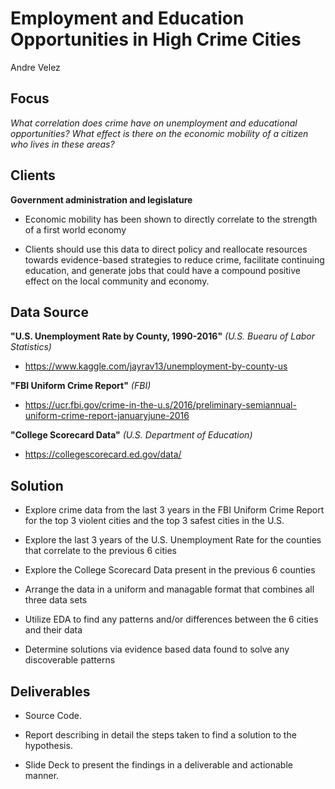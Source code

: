 Employment and Education Opportunities in High Crime Cities
================
Andre Velez

**Focus**
---------

*What correlation does crime have on unemployment and educational opportunities? What effect is there on the economic mobility of a citizen who lives in these areas?*

**Clients**
-----------

**Government administration and legislature**

-   Economic mobility has been shown to directly correlate to the strength of a first world economy

-   Clients should use this data to direct policy and reallocate resources towards evidence-based strategies to reduce crime, facilitate continuing education, and generate jobs that could have a compound positive effect on the local community and economy.

**Data Source**
---------------

**"U.S. Unemployment Rate by County, 1990-2016"** *(U.S. Buearu of Labor Statistics)*

-   <https://www.kaggle.com/jayrav13/unemployment-by-county-us>

**"FBI Uniform Crime Report"** *(FBI)*

-   <https://ucr.fbi.gov/crime-in-the-u.s/2016/preliminary-semiannual-uniform-crime-report-januaryjune-2016>

**"College Scorecard Data"** *(U.S. Department of Education)*

-   <https://collegescorecard.ed.gov/data/>

**Solution**
------------

-   Explore crime data from the last 3 years in the FBI Uniform Crime Report for the top 3 violent cities and the top 3 safest cities in the U.S.

-   Explore the last 3 years of the U.S. Unemployment Rate for the counties that correlate to the previous 6 cities

-   Explore the College Scorecard Data present in the previous 6 counties

-   Arrange the data in a uniform and managable format that combines all three data sets

-   Utilize EDA to find any patterns and/or differences between the 6 cities and their data

-   Determine solutions via evidence based data found to solve any discoverable patterns

**Deliverables**
----------------

-   Source Code.

-   Report describing in detail the steps taken to find a solution to the hypothesis.

-   Slide Deck to present the findings in a deliverable and actionable manner.
